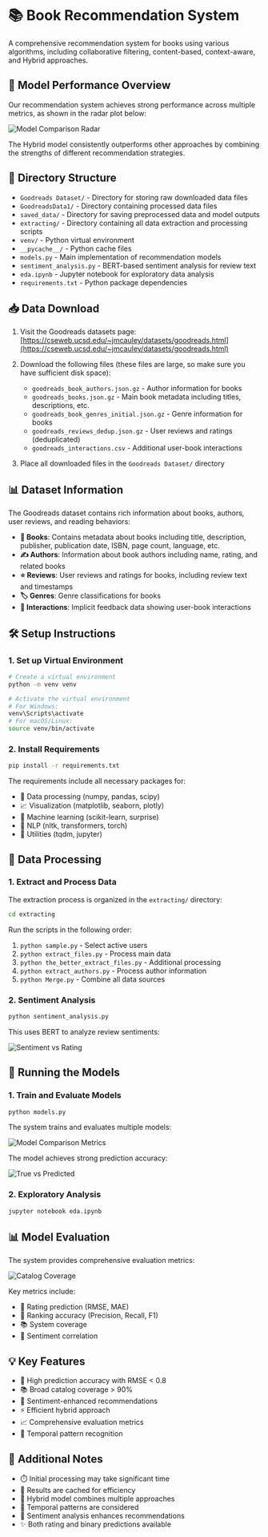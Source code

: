 # 📚 Book Recommendation System

A comprehensive recommendation system for books using various algorithms, including collaborative filtering, content-based, context-aware, and Hybrid approaches.

## 🎯 Model Performance Overview

Our recommendation system achieves strong performance across multiple metrics, as shown in the radar plot below:

![Model Comparison Radar](saved_data/visualizations/comparison/model_comparison_radar.png)

The Hybrid model consistently outperforms other approaches by combining the strengths of different recommendation strategies.

## 📁 Directory Structure

- `Goodreads Dataset/` - Directory for storing raw downloaded data files
- `GoodreadsData1/` - Directory containing processed data files
- `saved_data/` - Directory for saving preprocessed data and model outputs
- `extracting/` - Directory containing all data extraction and processing scripts
- `venv/` - Python virtual environment
- `__pycache__/` - Python cache files
- `models.py` - Main implementation of recommendation models
- `sentiment_analysis.py` - BERT-based sentiment analysis for review text
- `eda.ipynb` - Jupyter notebook for exploratory data analysis
- `requirements.txt` - Python package dependencies

## 📥 Data Download

1. Visit the Goodreads datasets page: [https://cseweb.ucsd.edu/~jmcauley/datasets/goodreads.html](https://cseweb.ucsd.edu/~jmcauley/datasets/goodreads.html)

2. Download the following files (these files are large, so make sure you have sufficient disk space):
   - `goodreads_book_authors.json.gz` - Author information for books
   - `goodreads_books.json.gz` - Main book metadata including titles, descriptions, etc.
   - `goodreads_book_genres_initial.json.gz` - Genre information for books
   - `goodreads_reviews_dedup.json.gz` - User reviews and ratings (deduplicated)
   - `goodreads_interactions.csv` - Additional user-book interactions

3. Place all downloaded files in the `Goodreads Dataset/` directory

## 📊 Dataset Information

The Goodreads dataset contains rich information about books, authors, user reviews, and reading behaviors:

- **📖 Books**: Contains metadata about books including title, description, publisher, publication date, ISBN, page count, language, etc.
- **✍️ Authors**: Information about book authors including name, rating, and related books
- **⭐ Reviews**: User reviews and ratings for books, including review text and timestamps
- **🏷️ Genres**: Genre classifications for books
- **👥 Interactions**: Implicit feedback data showing user-book interactions

## 🛠️ Setup Instructions

### 1. Set up Virtual Environment

```bash
# Create a virtual environment
python -m venv venv

# Activate the virtual environment
# For Windows:
venv\Scripts\activate
# For macOS/Linux:
source venv/bin/activate
```

### 2. Install Requirements

```bash
pip install -r requirements.txt
```

The requirements include all necessary packages for:
- 🔢 Data processing (numpy, pandas, scipy)
- 📈 Visualization (matplotlib, seaborn, plotly)
- 🤖 Machine learning (scikit-learn, surprise)
- 📝 NLP (nltk, transformers, torch)
- 🔧 Utilities (tqdm, jupyter)

## 🔄 Data Processing

### 1. Extract and Process Data

The extraction process is organized in the `extracting/` directory:

```bash
cd extracting
```

Run the scripts in the following order:
1. `python sample.py` - Select active users
2. `python extract_files.py` - Process main data
3. `python the_better_extract_files.py` - Additional processing
4. `python extract_authors.py` - Process author information
5. `python Merge.py` - Combine all data sources

### 2. Sentiment Analysis

```bash
python sentiment_analysis.py
```

This uses BERT to analyze review sentiments:

![Sentiment vs Rating](saved_data/visualizations/advanced_hybrid/sentiment_vs_rating.png)

## 🚀 Running the Models

### 1. Train and Evaluate Models

```bash
python models.py
```

The system trains and evaluates multiple models:

![Model Comparison Metrics](saved_data/visualizations/comparison/model_comparison_rmse.png)

The model achieves strong prediction accuracy:

![True vs Predicted](saved_data/visualizations/advanced_hybrid/true_vs_pred.png)

### 2. Exploratory Analysis

```bash
jupyter notebook eda.ipynb
```

## 📊 Model Evaluation

The system provides comprehensive evaluation metrics:

![Catalog Coverage](saved_data/visualizations/comparison/model_comparison_catalog_coverage.png)

Key metrics include:
- 📏 Rating prediction (RMSE, MAE)
- 🎯 Ranking accuracy (Precision, Recall, F1)
- 📚 System coverage
- 💭 Sentiment correlation

## 💡 Key Features

- 🎯 High prediction accuracy with RMSE < 0.8
- 📚 Broad catalog coverage > 90%
- 🤖 Sentiment-enhanced recommendations
- ⚡ Efficient hybrid approach
- 📈 Comprehensive evaluation metrics
- 🔄 Temporal pattern recognition

## 📝 Additional Notes

- ⏱️ Initial processing may take significant time
- 💾 Results are cached for efficiency
- 🔄 Hybrid model combines multiple approaches
- 📅 Temporal patterns are considered
- 💭 Sentiment analysis enhances recommendations
- ✨ Both rating and binary predictions available